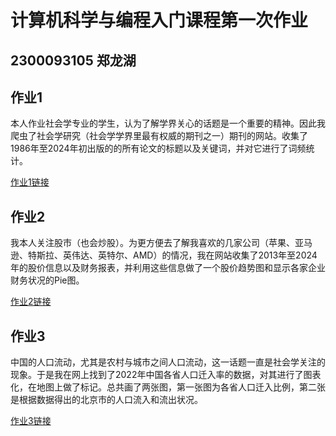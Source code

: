 # 计算机科学与编程入门课程第一次作业
## 2300093105 郑龙湖
## 作业1
本人作业社会学专业的学生，认为了解学界关心的话题是一个重要的精神。因此我爬虫了社会学研究（社会学学界里最有权威的期刊之一）期刊的网站。收集了1986年至2024年初出版的的所有论文的标题以及关键词，并对它进行了词频统计。

[作业1链接](https://galbi-joa.github.io/wordcloud.html)
## 作业2
我本人关注股市（也会炒股）。为更方便去了解我喜欢的几家公司（苹果、亚马逊、特斯拉、英伟达、英特尔、AMD）的情况，我在网站收集了2013年至2024年的股价信息以及财务报表，并利用这些信息做了一个股价趋势图和显示各家企业财务状况的Pie图。

[作业2链接](https://galbi-joa.github.io/final_output.html)
## 作业3
中国的人口流动，尤其是农村与城市之间人口流动，这一话题一直是社会学关注的现象。于是我在网上找到了2022年中国各省人口迁入率的数据，对其进行了图表化，在地图上做了标记。总共画了两张图，第一张图为各省人口迁入比例，第二张是根据数据得出的北京市的人口流入和流出状况。

[作业3链接](https://galbi-joa.github.io/combined_population_influx_map.html)



